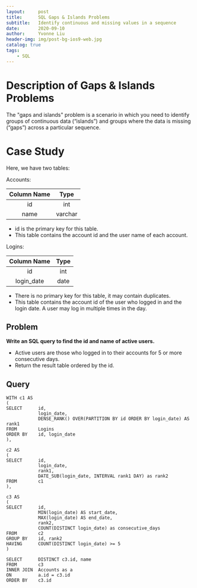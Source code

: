 ```yaml
---
layout:     post
title:      SQL Gaps & Islands Problems
subtitle:   Identify continuous and missing values in a sequence
date:       2020-09-10
author:     Yvonne Liu
header-img: img/post-bg-ios9-web.jpg
catalog: true
tags:
    - SQL
---
```


# Description of Gaps & Islands Problems

The "gaps and islands" problem is a scenario in which you need to identify groups of continuous data (“islands”) and groups where the data is missing (“gaps”) across a particular sequence.

# Case Study

Here, we have two tables:

Accounts: 

| Column Name | Type     | 
|:-----------:|:--------:|
| id          |   int    |  
| name        |  varchar |

* id is the primary key for this table.
* This table contains the account id and the user name of each account.

Logins:

| Column Name    | Type     | 
|:--------------:|:--------:|
| id             |   int    |  
| login_date     |  date    |

* There is no primary key for this table, it may contain duplicates.
* This table contains the account id of the user who logged in and the login date. A user may log in multiple times in the day.

## Problem

**Write an SQL query to find the id and name of active users.**

* Active users are those who logged in to their accounts for 5 or more consecutive days.
* Return the result table ordered by the id.

## Query

```
WITH c1 AS 
(
SELECT      id, 
            login_date, 
            DENSE_RANK() OVER(PARTITION BY id ORDER BY login_date) AS rank1
FROM        Logins
ORDER BY    id, login_date
),

c2 AS 
(
SELECT      id, 
            login_date, 
            rank1, 
            DATE_SUB(login_date, INTERVAL rank1 DAY) as rank2
FROM        c1
),

c3 AS 
(
SELECT      id, 
            MIN(login_date) AS start_date, 
            MAX(login_date) AS end_date, 
            rank2, 
            COUNT(DISTINCT login_date) as consecutive_days
FROM        c2
GROUP BY    id, rank2
HAVING      COUNT(DISTINCT login_date) >= 5
)

SELECT      DISTINCT c3.id, name
FROM        c3
INNER JOIN  Accounts as a
ON          a.id = c3.id
ORDER BY    c3.id

```

